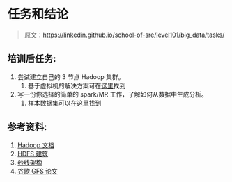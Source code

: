 # 任务和结论

> 原文：<https://linkedin.github.io/school-of-sre/level101/big_data/tasks/>

## 培训后任务:

1.  尝试建立自己的 3 节点 Hadoop 集群。
    1.  基于虚拟机的解决方案可在[这里](http://hortonworks.com/wp-content/uploads/2015/04/Import_on_VBox_4_07_2015.pdf)找到
2.  写一份你选择的简单的 spark/MR 工作，了解如何从数据中生成分析。
    1.  样本数据集可以在[这里](https://grouplens.org/datasets/movielens/)找到

## 参考资料:

1.  [Hadoop 文档](http://hadoop.apache.org/docs/current/)
2.  [HDFS 建筑](http://hadoop.apache.org/docs/current/hadoop-project-dist/hadoop-hdfs/HdfsDesign.html)
3.  [纱线架构](http://hadoop.apache.org/docs/current/hadoop-yarn/hadoop-yarn-site/YARN.html)
4.  [谷歌 GFS 论文](https://storage.googleapis.com/pub-tools-public-publication-data/pdf/035fc972c796d33122033a0614bc94cff1527999.pdf)
